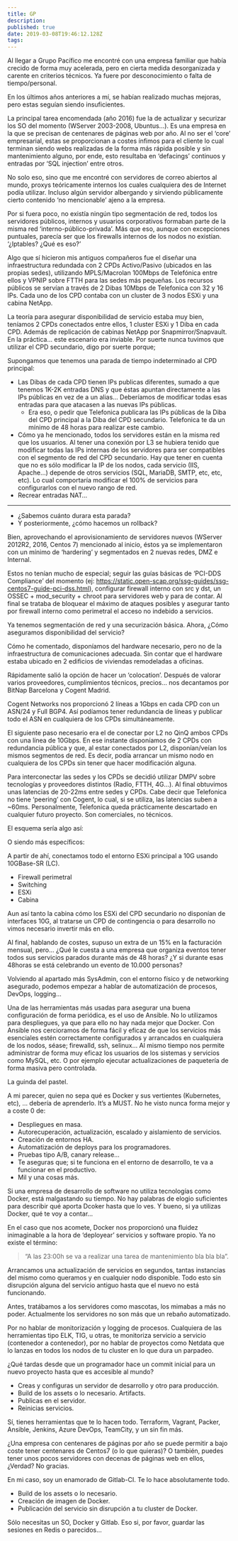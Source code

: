 ```yaml
---
title: GP
description: 
published: true
date: 2019-03-08T19:46:12.128Z
tags: 
---
```


Al llegar a Grupo Pacífico me encontré con una empresa familiar que había crecido de forma muy acelerada, pero en cierta medida desorganizada y carente en criterios técnicos. Ya fuere por desconocimiento o falta de tiempo/personal.

En los últimos años anteriores a mí, se habían realizado muchas mejoras, pero estas seguían siendo insuficientes.

La principal tarea encomendada (año 2016) fue la de actualizar y securizar los SO del momento (WServer 2003-2008, Ubuntus…). Es una empresa en la que se precisan de centenares de páginas web por año. Al no ser el ‘core’ empresarial, estas se proporcionan a costes ínfimos para el cliente lo cual terminan siendo webs realizadas de la forma más rápida posible y sin mantenimiento alguno, por ende, esto resultaba en ‘defacings’ continuos y entradas por ‘SQL injection’ entre otros.

No solo eso, sino que me encontré con servidores de correo abiertos al mundo, proxys teóricamente internos los cuales cualquiera des de Internet podía utilizar. Incluso algún servidor albergando y sirviendo públicamente cierto contenido ‘no mencionable’ ajeno a la empresa.

Por si fuera poco, no existía ningún tipo segmentación de red, todos los servidores públicos, internos y usuarios corporativos formaban parte de la misma red ‘interno-público-privada’. Más que eso, aunque con excepciones puntuales, parecía ser que los firewalls internos de los nodos no existían. ‘¿Iptables? ¿Qué es eso?’

Algo que sí hicieron mis antiguos compañeros fue el diseñar una infraestructura redundada con 2 CPDs Activo/Pasivo (ubicados en las propias sedes), utilizando MPLS/Macrolan 100Mbps de Telefónica entre ellos y VPNIP sobre FTTH para las sedes más pequeñas. Los recursos públicos se servían a través de 2 Dibas 10Mbps de Telefonica con 32 y 16 IPs. Cada uno de los CPD contaba con un cluster de 3 nodos ESXi y una cabina NetApp.

La teoría para asegurar disponibilidad de servicio estaba muy bien, teníamos 2 CPDs conectados entre ellos, 1 cluster ESXi y 1 Diba en cada CPD. Además de replicación de cabinas NetApp por Snapmirror/Snapvault. En la práctica… este escenario era inviable. Por suerte nunca tuvimos que utilizar el CPD secundario, digo por suerte porque;

Supongamos que tenemos una parada de tiempo indeterminado al CPD principal:

- Las Dibas de cada CPD tienen IPs publicas diferentes, sumado a que tenemos 1K-2K entradas DNS y que éstas apuntan directamente a las IPs públicas en vez de a un alias… Deberíamos de modificar todas esas entradas para que atacasen a las nuevas IPs públicas.
	- Era eso, o pedir que Telefonica publicara las IPs públicas de la Diba del CPD principal a la Diba del CPD secundario. Telefonica te da un mínimo de 48 horas para realizar este cambio.
- Cómo ya he mencionado, todos los servidores están en la misma red que los usuarios. Al tener una conexión por L3 se hubiera tenido que modificar todas las IPs internas de los servidores para ser compatibles con el segmento de red del CPD secundario. Hay que tener en cuenta que no es sólo modificar la IP de los nodos, cada servicio (IIS, Apache…) depende de otros servicios (SQL, MariaDB, SMTP, etc, etc, etc). Lo cual comportaría modificar el 100% de servicios para configurarlos con el nuevo rango de red.
-	Recrear entradas NAT…
---
-	¿Sabemos cuánto durara esta parada?
-	Y posteriormente, ¿cómo hacemos un rollback?

Bien, aprovechando el aprovisionamiento de servidores nuevos (WServer 2012R2, 2016, Centos 7) mencionado al inicio, éstos ya se implementaron con un mínimo de ‘hardering’ y segmentados en 2 nuevas redes, DMZ e Internal.

Estos no tenían mucho de especial; seguir las guías básicas de ‘PCI-DDS Compliance’ del momento (ej: https://static.open-scap.org/ssg-guides/ssg-centos7-guide-pci-dss.html), configurar firewall interno con src y dst, un OSSEC + mod_security + chroot para servidores web y para de contar. Al final se trataba de bloquear el máximo de ataques posibles y asegurar tanto por firewall interno como perimetral el acceso no indebido a servicios.

Ya tenemos segmentación de red y una securización básica. Ahora, ¿Cómo aseguramos disponibilidad del servicio?

Cómo he comentado, disponíamos del hardware necesario, pero no de la infraestructura de comunicaciones adecuada. Sin contar que el hardware estaba ubicado en 2 edificios de viviendas remodeladas a oficinas.

Rápidamente salió la opción de hacer un ‘colocation’. Después de valorar varios proveedores, cumplimientos técnicos, precios… nos decantamos por BitNap Barcelona y Cogent Madrid.

Cogent Networks nos proporcionó 2 líneas a 1Gbps en cada CPD con un ASN/24 y Full BGP4. Así podíamos tener redundancia de líneas y publicar todo el ASN en cualquiera de los CPDs simultáneamente.

El siguiente paso necesario era el de conectar por L2 no QinQ ambos CPDs con una línea de 10Gbps. En ese instante disponíamos de 2 CPDs con redundancia pública y que, al estar conectados por L2, disponían/veían los mismos segmentos de red. Es decir, podía arrancar un mismo nodo en cualquiera de los CPDs sin tener que hacer modificación alguna.

Para interconectar las sedes y los CPDs se decidió utilizar DMPV sobre tecnologías y proveedores distintos (Radio, FTTH, 4G…). Al final obtuvimos unas latencias de 20-22ms entre sedes y CPDs. Cabe decir que Telefonica no tiene ‘peering’ con Cogent, lo cual, si se utiliza, las latencias suben a ~60ms. Personalmente, Telefonica queda prácticamente descartado en cualquier futuro proyecto. Son comerciales, no técnicos.

El esquema sería algo así:
 

O siendo más específicos:
 

A partir de ahí, conectamos todo el entorno ESXi principal a 10G usando 10GBase-SR (LC).
-	Firewall perimetral
-	Switching
-	ESXi
-	Cabina

Aun así tanto la cabina cómo los ESXi del CPD secundario no disponían de interfaces 10G, al tratarse un CPD de contingencia o para desarrollo no vimos necesario invertir más en ello.

Al final, hablando de costes, supuso un extra de un 15% en la facturación mensual, pero… ¿Qué le cuesta a una empresa que organiza eventos tener todos sus servicios parados durante más de 48 horas? ¿Y si durante esas 48horas se está celebrando un evento de 10.000 personas?

Volviendo al apartado más SysAdmin, con el entorno físico y de networking asegurado, podemos empezar a hablar de automatización de procesos, DevOps, logging…

Una de las herramientas más usadas para asegurar una buena configuración de forma periódica, es el uso de Ansible. No lo utilizamos para despliegues, ya que para ello no hay nada mejor que Docker. Con Ansible nos cercioramos de forma fácil y eficaz de que los servicios más esenciales estén correctamente configurados y arrancados en cualquiera de los nodos, séase; firewalld, ssh, selinux… Al mismo tiempo nos permite administrar de forma muy eficaz los usuarios de los sistemas y servicios como MySQL, etc. O por ejemplo ejecutar actualizaciones de paquetería de forma masiva pero controlada.

La guinda del pastel.

A mi parecer, quien no sepa qué es Docker y sus vertientes (Kubernetes, etc), … debería de aprenderlo. It’s a MUST. No he visto nunca forma mejor y a coste 0 de:
-	Despliegues en masa.
-	Autorecuperación, actualización, escalado y aislamiento de servicios.
-	Creación de entornos HA.
-	Automatización de deploys para los programadores.
-	Pruebas tipo A/B, canary release…
-	Te aseguras que; si te funciona en el entorno de desarrollo, te va a funcionar en el productivo.
-	Mil y una cosas más.

Si una empresa de desarrollo de software no utiliza tecnologías como Docker, está malgastando su tiempo. No hay palabras de elogio suficientes para describir qué aporta Dcoker hasta que lo ves. Y bueno, si ya utilizas Docker, qué te voy a contar…

En el caso que nos acomete, Docker nos proporcionó una fluidez inimaginable a la hora de ‘deployear’ servicios y software propio. Ya no existe el término:

> “A las 23:00h se va a realizar una tarea de mantenimiento bla bla bla”.

Arrancamos una actualización de servicios en segundos, tantas instancias del mismo como queramos y en cualquier nodo disponible. Todo esto sin disrupción alguna del servicio antiguo hasta que el nuevo no está funcionando.

Antes, tratábamos a los servidores como mascotas, los mimabas a más no poder. Actualmente los servidores no son más que un rebaño automatizado.

Por no hablar de monitorización y logging de procesos. Cualquiera de las herramientas tipo ELK, TIG, u otras, te monitoriza servicio a servicio (contenedor a contenedor), por no hablar de proyectos como Netdata que lo lanzas en todos los nodos de tu cluster en lo que dura un parpadeo.

¿Qué tardas desde que un programador hace un commit inicial para un nuevo proyecto hasta que es accesible al mundo?
-	Creas y configuras un servidor de desarrollo y otro para producción.
-	Build de los assets o lo necesario. Artifacts.
-	Publicas en el servidor.
-	Reinicias servicios.

Sí, tienes herramientas que te lo hacen todo. Terraform, Vagrant, Packer, Ansible, Jenkins, Azure DevOps, TeamCity, y un sin fin más.

¿Una empresa con centenares de páginas por año se puede permitir a bajo coste tener centenares de Centos7 (o lo que quieras)? O también, puedes tener unos pocos servidores con decenas de páginas web en ellos, ¿Verdad? No gracias.

En mi caso, soy un enamorado de Gitlab-CI. Te lo hace absolutamente todo.
-	Build de los assets o lo necesario.
-	Creación de imagen de Docker.
-	Publicación del servicio sin disrupción a tu cluster de Docker.

Sólo necesitas un SO, Docker y Gitlab. Eso si, por favor, guardar las sesiones en Redis o parecidos…

